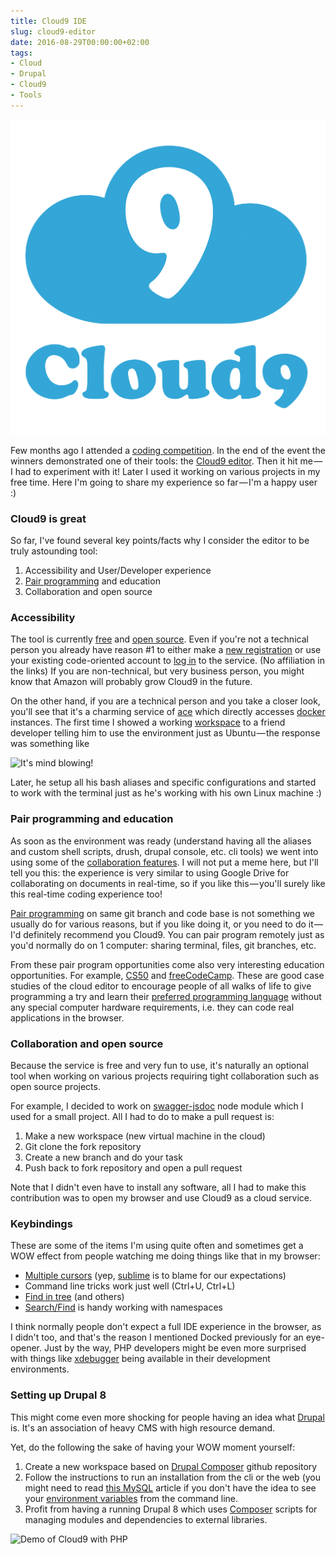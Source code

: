 ```yaml
---
title: Cloud9 IDE
slug: cloud9-editor
date: 2016-08-29T00:00:00+02:00
tags:
- Cloud
- Drupal
- Cloud9
- Tools
---
```


![Cloud9 editor logo](./images/cloud9-logo.png)

Few months ago I attended a [coding competition][2]. In the end of the event the winners demonstrated one of their tools: the [Cloud9 editor][3]. Then it hit me — I had to experiment with it! Later I used it working on various projects in my free time. Here I'm going to share my experience so far — I'm a happy user :)

### Cloud9 is great

So far, I've found several key points/facts why I consider the editor to be truly astounding tool:

1. Accessibility and User/Developer experience
2. [Pair programming][4] and education
3. Collaboration and open source

### Accessibility

The tool is currently [free][5] and [open source][6]. Even if you're not a technical person you already have reason #1 to either make a [new registration][7] or use your existing code-oriented account to [log in][8] to the service. (No affiliation in the links) If you are non-technical, but very business person, you might know that Amazon will probably grow Cloud9 in the future.

On the other hand, if you are a technical person and you take a closer look, you'll see that it's a charming service of [ace][10] which directly accesses [docker][11] instances. The first time I showed a working [workspace][12] to a friend developer telling him to use the environment just as Ubuntu — the response was something like

![It's mind blowing!](./images/mind-blowing.gif)

Later, he setup all his bash aliases and specific configurations and started to work with the terminal just as he's working with his own Linux machine :)

### Pair programming and education

As soon as the environment was ready (understand having all the aliases and custom shell scripts, drush, drupal console, etc. cli tools) we went into using some of the [collaboration features][14]. I will not put a meme here, but I'll tell you this: the experience is very similar to using Google Drive for collaborating on documents in real-time, so if you like this — you'll surely like this real-time coding experience too!

[Pair programming][4] on same git branch and code base is not something we usually do for various reasons, but if you like doing it, or you need to do it — I'd definitely recommend you Cloud9. You can pair program remotely just as you'd normally do on 1 computer: sharing terminal, files, git branches, etc.

From these pair program opportunities come also very interesting education opportunities. For example, [CS50][15] and [freeCodeCamp][16]. These are good case studies of the cloud editor to encourage people of all walks of life to give programming a try and learn their [preferred programming language][17] without any special computer hardware requirements, i.e. they can code real applications in the browser.

### Collaboration and open source

Because the service is free and very fun to use, it's naturally an optional tool when working on various projects requiring tight collaboration such as open source projects.

For example, I decided to work on [swagger-jsdoc][18] node module which I used for a small project. All I had to do to make a pull request is:

1. Make a new workspace (new virtual machine in the cloud)
2. Git clone the fork repository
3. Create a new branch and do your task
4. Push back to fork repository and open a pull request

Note that I didn't even have to install any software, all I had to make this contribution was to open my browser and use Cloud9 as a cloud service.

### Keybindings

These are some of the items I'm using quite often and sometimes get a WOW effect from people watching me doing things like that in my browser:

* [Multiple cursors][19] (yep, [sublime][20] is to blame for our expectations)
* Command line tricks work just well (Ctrl+U, Ctrl+L)
* [Find in tree][21] (and others)
* [Search/Find][22] is handy working with namespaces

I think normally people don't expect a full IDE experience in the browser, as I didn't too, and that's the reason I mentioned Docked previously for an eye-opener. Just by the way, PHP developers might be even more surprised with things like [xdebugger][23] being available in their development environments.

### Setting up Drupal 8

This might come even more shocking for people having an idea what [Drupal][24] is. It's an association of heavy CMS with high resource demand.

Yet, do the following the sake of having your WOW moment yourself:

1. Create a new workspace based on [Drupal Composer][25] github repository
2. Follow the instructions to run an installation from the cli or the web (you might need to read [this MySQL][26] article if you don't have the idea to see your [environment variables][27] from the command line.
3. Profit from having a running Drupal 8 which uses [Composer][28] scripts for managing modules and dependencies to external libraries.

![Demo of Cloud9 with PHP](./images/cloud9-editor-php-demo)

[1]: https://cdn-images-1.medium.com/max/800/1*uc-REJYHbk02nuzVQmDHHQ.png
[2]: https://medium.com/@kalin.chernev/coding-battle-at-microsoft-innovation-center-brussels-the-rise-of-the-bots-f0887c15e257
[3]: https://c9.io
[4]: https://en.wikipedia.org/wiki/Pair_programming
[5]: https://c9.io/pricing
[6]: https://github.com/c9
[7]: https://c9.io/signup
[8]: https://c9.io/login
[10]: https://ace.c9.io/#nav=about
[11]: https://www.docker.com/
[12]: https://docs.c9.io/docs/create-a-workspace
[13]: https://cdn-images-1.medium.com/max/800/1*DBGdHlkB6DVjBy62d3TANQ.gif
[14]: https://docs.c9.io/docs/share-a-workspace#section-collaboration-features
[15]: https://cs50.harvard.edu/
[16]: https://www.freecodecamp.com/challenges/start-a-nodejs-server
[17]: https://docs.c9.io/docs/supported-languages
[18]: https://github.com/Surnet/swagger-jsdoc
[19]: https://docs.c9.io/docs/multiple-cursors
[20]: https://www.sublimetext.com/
[21]: https://docs.c9.io/docs/keybindings
[22]: https://docs.c9.io/docs/find-and-replacing-in-files#find-in-files
[23]: https://c9.io/blog/debug-your-php-code-with-xdebug-and-cloud9/
[24]: https://www.drupal.org/
[25]: https://github.com/drupal-composer/drupal-project
[26]: https://community.c9.io/t/setting-up-mysql/1718
[27]: https://help.ubuntu.com/community/EnvironmentVariables
[28]: https://getcomposer.org/
[29]: https://cdn-images-1.medium.com/max/800/1*12EXDc2rgRcy11wQk4SVjA.png
